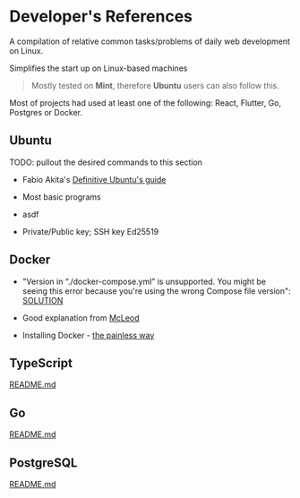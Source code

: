 # Developer's References

A compilation of relative common tasks/problems of daily web development on Linux.

Simplifies the start up on Linux-based machines

> Mostly tested on **Mint**, therefore **Ubuntu** users can also follow this.

Most of projects had used at least one of the following: React, Flutter, Go, Postgres or Docker.

## Ubuntu

TODO: pullout the desired commands to this section
- Fabio Akita's [Definitive Ubuntu's guide](https://www.youtube.com/watch?v=epiyExCyb2s)

- Most basic programs

- asdf

- Private/Public key; SSH key Ed25519

## Docker

- "Version in “./docker-compose.yml” is unsupported. You might be seeing this error because you're using the wrong Compose file version": [SOLUTION](https://stackoverflow.com/questions/42139982/version-in-docker-compose-yml-is-unsupported-you-might-be-seeing-this-error)

- Good explanation from [McLeod](https://github.com/GoesToEleven/golang-web-dev/tree/master/043_docker/01_about-containers)

- Installing Docker - [the painless way](https://linuxhint.com/install_docker_linux_mint/)

## TypeScript
[README.md](https://github.com/komurapp/references/blob/master/typescript/README.md)

## Go
[README.md](https://github.com/komurapp/references/blob/master/go/README.md)

## PostgreSQL
[README.md](https://github.com/komurapp/references/blob/master/postgres/README.md)

